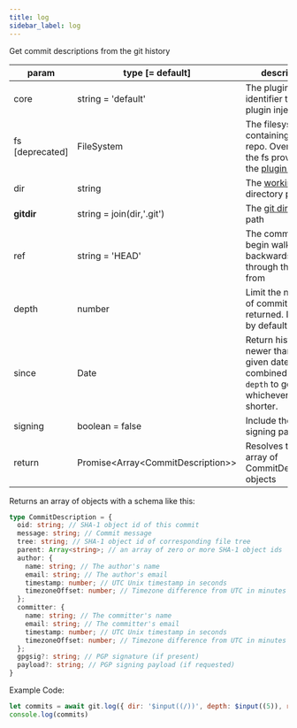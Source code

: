 ```yaml
---
title: log
sidebar_label: log
---
```


Get commit descriptions from the git history

| param           | type [= default]                      | description                                                                                               |
| --------------- | ------------------------------------- | --------------------------------------------------------------------------------------------------------- |
| core            | string = 'default'                    | The plugin core identifier to use for plugin injection                                                    |
| fs [deprecated] | FileSystem                            | The filesystem containing the git repo. Overrides the fs provided by the [plugin system](./plugin_fs.md). |
| dir             | string                                | The [working tree](dir-vs-gitdir.md) directory path                                                       |
| **gitdir**      | string = join(dir,'.git')             | The [git directory](dir-vs-gitdir.md) path                                                                |
| ref             | string = 'HEAD'                       | The commit to begin walking backwards through the history from                                            |
| depth           | number                                | Limit the number of commits returned. No limit by default.                                                |
| since           | Date                                  | Return history newer than the given date. Can be combined with `depth` to get whichever is shorter.       |
| signing         | boolean = false                       | Include the PGP signing payload                                                                           |
| return          | Promise\<Array\<CommitDescription\>\> | Resolves to an array of CommitDescription objects                                                         |

Returns an array of objects with a schema like this:

```ts
type CommitDescription = {
  oid: string; // SHA-1 object id of this commit
  message: string; // Commit message
  tree: string; // SHA-1 object id of corresponding file tree
  parent: Array<string>; // an array of zero or more SHA-1 object ids
  author: {
    name: string; // The author's name
    email: string; // The author's email
    timestamp: number; // UTC Unix timestamp in seconds
    timezoneOffset: number; // Timezone difference from UTC in minutes
  };
  committer: {
    name: string; // The committer's name
    email: string; // The committer's email
    timestamp: number; // UTC Unix timestamp in seconds
    timezoneOffset: number; // Timezone difference from UTC in minutes
  };
  gpgsig?: string; // PGP signature (if present)
  payload?: string; // PGP signing payload (if requested)
}
```

Example Code:

```js live
let commits = await git.log({ dir: '$input((/))', depth: $input((5)), ref: '$input((master))' })
console.log(commits)
```
